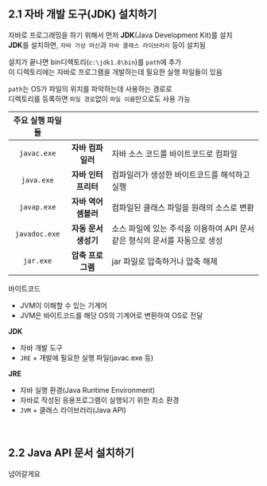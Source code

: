 ## 2.1 자바 개발 도구(JDK) 설치하기
자바로 프로그래밍을 하기 위해서 먼저 **JDK**(Java Development Kit)를 설치  
**JDK**를 설치하면, `자바 가상 머신`과 `자바 클래스 라이브러리` 등이 설치됨

설치가 끝나면 bin디렉토리(`c:\jdk1.8\bin`)를 `path`에 추가  
이 디렉토리에는 자바로 프로그램을 개발하는데 필요한 실행 파일들이 있음  

`path`는 OS가 파일의 위치를 파악하는데 사용하는 경로로  
디렉토리를 등록하면 `파일 경로`없이 `파일 이름`만으로도 사용 가능

|주요 실행 파일들|||
|:---:|:---:|:---|
|`javac.exe`|**자바 컴파일러**|자바 소스 코드를 바이트코드로 컴파일|
|`java.exe`|**자바 인터프리터**|컴파일러가 생성한 바이트코드를 해석하고 실행|
|`javap.exe`|**자바 역어셈블러**|컴파일된 클래스 파일을 원래의 소스로 변환|
|`javadoc.exe`|**자동 문서 생성기**|소스 파일에 있는 주석을 이용하여 API 문서 같은 형식의 문서를 자동으로 생성|
|`jar.exe`|**압축 프로그램**|jar 파일로 압축하거나 압축 해제|

바이트코드
- JVM이 이해할 수 있는 기계어
- JVM은 바이트코드를 해당 OS의 기계어로 변환하여 OS로 전달

**JDK**
- 자바 개발 도구
- `JRE` + 개발에 필요한 실행 파일(javac.exe 등)

**JRE**
- 자바 실행 환경(Java Runtime Environment)
- 자바로 작성된 응용프로그램이 실행되기 위한 최소 환경
- `JVM` + 클래스 라이브러리(Java API)

<br>

## 2.2 Java API 문서 설치하기
넘어갈게요
